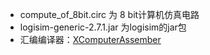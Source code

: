 - compute_of_8bit.circ 为 8 bit计算机仿真电路
- logisim-generic-2.7.1.jar 为logisim的jar包
- 汇编编译器：[XComputerAssember](https://github.com/lcdzhao/XComputerAssember)
